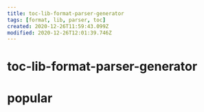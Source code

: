 ```yaml
---
title: toc-lib-format-parser-generator
tags: [format, lib, parser, toc]
created: 2020-12-26T11:59:43.099Z
modified: 2020-12-26T12:01:39.746Z
---
```


# toc-lib-format-parser-generator

# popular
